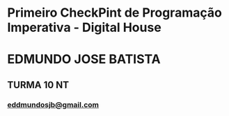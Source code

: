 # Primeiro CheckPint de Programação Imperativa - Digital House
# EDMUNDO JOSE BATISTA
## TURMA 10 NT
### eddmundosjb@gmail.com
